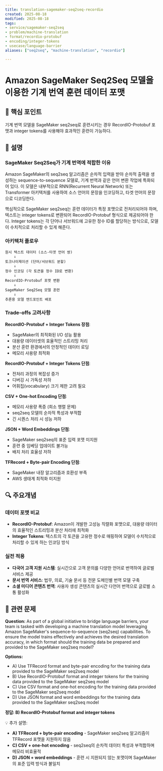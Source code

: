 ```yaml
---
title: translation-sagemaker-seq2seq-recordio
created: 2025-08-18
modified: 2025-08-18
tags:
- service/sagemaker-seq2seq
- problem/machine-translation
- format/recordio-protobuf
- encoding/integer-tokens
- usecase/language-barrier
aliases: ["seq2seq", "machine-translation", "recordio"]

---
```


# Amazon SageMaker Seq2Seq 모델을 이용한 기계 번역 훈련 데이터 포맷

## 🎯 핵심 포인트

기계 번역 모델을 SageMaker seq2seq로 훈련시키는 경우 RecordIO-Protobuf 포맷과 integer tokens를 사용해야 효과적인 훈련이 가능하다.

## 📝 설명

### SageMaker Seq2Seq가 기계 번역에 적합한 이유

Amazon SageMaker의 seq2seq 알고리즘은 순차적 입력을 받아 순차적 출력을 생성하는 sequence-to-sequence 모델로, 기계 번역과 같은 언어 변환 작업에 특화되어 있다. 이 모델은 내부적으로 RNN(Recurrent Neural Network) 또는 Transformer 아키텍처를 사용하여 소스 언어의 문장을 인코딩하고, 타겟 언어의 문장으로 디코딩한다. 

핵심적으로 SageMaker seq2seq는 훈련 데이터가 특정 포맷으로 전처리되어야 하며, 텍스트는 integer tokens로 변환되어 RecordIO-Protobuf 형식으로 제공되어야 한다. Integer tokens는 각 단어나 서브워드에 고유한 정수 ID를 할당하는 방식으로, 모델이 수치적으로 처리할 수 있게 해준다.

### 아키텍처 플로우

```
원시 텍스트 데이터 (소스-타겟 언어 쌍)
    ↓
토크나이제이션 (단어/서브워드 분할)
    ↓
정수 인코딩 (각 토큰을 정수 ID로 변환)
    ↓
RecordIO-Protobuf 포맷 변환
    ↓
SageMaker Seq2Seq 모델 훈련
    ↓
추론용 모델 엔드포인트 배포
```

### Trade-offs 고려사항

**RecordIO-Protobuf + Integer Tokens 장점**:
- SageMaker의 최적화된 I/O 성능 활용
- 대용량 데이터셋의 효율적인 스트리밍 처리
- 분산 훈련 환경에서의 안정적인 데이터 로딩
- 메모리 사용량 최적화

**RecordIO-Protobuf + Integer Tokens 단점**:
- 전처리 과정의 복잡성 증가
- 디버깅 시 가독성 저하
- 어휘집(vocabulary) 크기 제한 고려 필요

**CSV + One-hot Encoding 단점**:
- 메모리 사용량 폭증 (희소 행렬 문제)
- seq2seq 모델의 순차적 특성과 부적합
- 긴 시퀀스 처리 시 성능 저하

**JSON + Word Embeddings 단점**:
- SageMaker seq2seq의 표준 입력 포맷 미지원
- 훈련 중 임베딩 업데이트 불가능
- 배치 처리 효율성 저하

**TFRecord + Byte-pair Encoding 단점**:
- SageMaker 내장 알고리즘과 호환성 부족
- AWS 생태계 최적화 미지원

## 🔍 주요개념

### 데이터 포맷 비교

- **RecordIO-Protobuf**: Amazon이 개발한 고성능 직렬화 포맷으로, 대용량 데이터의 효율적인 스트리밍과 분산 처리에 최적화
- **Integer Tokens**: 텍스트의 각 토큰을 고유한 정수로 매핑하여 모델이 수치적으로 처리할 수 있게 하는 인코딩 방식

### 실전 적용

- **다국어 고객 지원 시스템**: 실시간으로 고객 문의를 다양한 언어로 번역하여 글로벌 서비스 제공
- **문서 번역 서비스**: 법무, 의료, 기술 문서 등 전문 도메인별 번역 모델 구축
- **소셜 미디어 콘텐츠 번역**: 사용자 생성 콘텐츠의 실시간 다언어 번역으로 글로벌 소통 활성화

## 📝 관련 문제

**Question:** As part of a global initiative to bridge language barriers, your team is tasked with developing a machine translation model leveraging Amazon SageMaker's sequence-to-sequence (seq2seq) capabilities. To ensure the model trains effectively and achieves the desired translation accuracy, in which format should the training data be prepared and provided to the SageMaker seq2seq model?

**Options:**

- A) Use TFRecord format and byte-pair encoding for the training data provided to the SageMaker seq2seq model
- B) Use RecordIO-Protobuf format and integer tokens for the training data provided to the SageMaker seq2seq model
- C) Use CSV format and one-hot encoding for the training data provided to the SageMaker seq2seq model
- D) Use JSON format and word embeddings for the training data provided to the SageMaker seq2seq model

**정답: B) RecordIO-Protobuf format and integer tokens**

💡 추가 설명:

- **A) TFRecord + byte-pair encoding** - SageMaker seq2seq 알고리즘이 TFRecord 포맷을 지원하지 않음
- **C) CSV + one-hot encoding** - seq2seq의 순차적 데이터 특성과 부적합하며 메모리 비효율적
- **D) JSON + word embeddings** - 훈련 시 지원되지 않는 포맷이며 SageMaker의 표준 입력 방식과 불일치